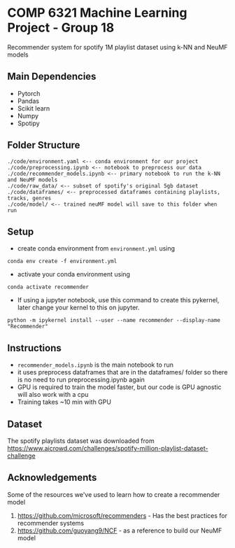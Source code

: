 # COMP 6321 Machine Learning Project - Group 18
Recommender system for spotify 1M playlist dataset using k-NN and NeuMF models

## Main Dependencies
* Pytorch
* Pandas
* Scikit learn
* Numpy
* Spotipy

## Folder Structure
```
./code/environment.yaml <-- conda environment for our project
./code/preprocessing.ipynb <-- notebook to preprocess our data
./code/recommender_models.ipynb <-- primary notebook to run the k-NN and NeuMF models
./code/raw_data/ <-- subset of spotify's original 5gb dataset
./code/dataframes/ <-- preprocessed dataframes containing playlists, tracks, genres
./code/model/ <-- trained neuMF model will save to this folder when run
```



## Setup
* create conda environment from `environment.yml` using
```
conda env create -f environment.yml
```
* activate your conda environment using
```
conda activate recommender
```
* If using a jupyter notebook, use this command to create this pykernel, later change your kernel to this on jupyter.
```
python -m ipykernel install --user --name recommender --display-name "Recommender"
```

## Instructions
* `recommender_models.ipynb` is the main notebook to run
* it uses preprocess dataframes that are in the dataframes/ folder so there is no need to run preprocessing.ipynb again
* GPU is required to train the model faster, but our code is GPU agnostic will also work with a cpu
* Training takes ~10 min with GPU

## Dataset
The spotify playlists dataset was downloaded from https://www.aicrowd.com/challenges/spotify-million-playlist-dataset-challenge


## Acknowledgements
Some of the resources we've used to learn how to create a recommender model
1. https://github.com/microsoft/recommenders - Has the best practices for recommender systems
2. https://github.com/guoyang9/NCF - as a reference to build our NeuMF model